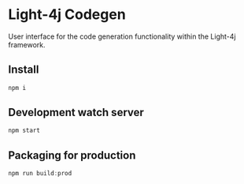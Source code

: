 # Light-4j Codegen

User interface for the code generation functionality within the Light-4j framework.
 
## Install
```javascript
npm i
```
 
## Development watch server
```javascript
npm start
```

## Packaging for production
```javascript
npm run build:prod
```